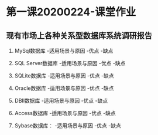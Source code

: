 第一课20200224-课堂作业
=====================
现有市场上各种关系型数据库系统调研报告
-----------------------------------
1. MySql数据库 
   -适用场景与原因
   -优点
   -缺点  
   
2. SQL Server数据库 
   -适用场景与原因
   -优点
   -缺点   
   
3. SQLite数据库
   -适用场景与原因
   -优点
   -缺点   
   
4. Oracle数据库
   -适用场景与原因
   -优点
   -缺点   
   
5. DBⅡ数据库
   -适用场景与原因
   -优点
   -缺点   
   
6. Access数据库
   -适用场景与原因
   -优点
   -缺点   
   
7. Sybase数据库：
   -适用场景与原因
   -优点
   -缺点   
   
